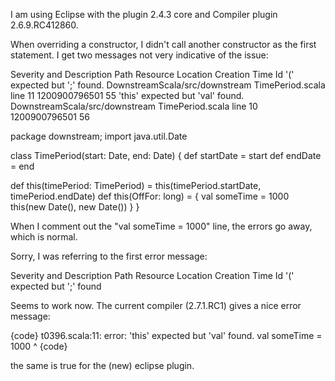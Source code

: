 I am using Eclipse with the plugin 2.4.3 core and Compiler plugin 2.6.9.RC412860.

When overriding a constructor, I didn't call another constructor as the first statement. I get two messages not very indicative of the issue:

Severity and Description	Path	Resource	Location	Creation Time	Id
'(' expected but ';' found.	DownstreamScala/src/downstream	TimePeriod.scala	line 11	1200900796501	55
'this' expected but 'val' found.	DownstreamScala/src/downstream	TimePeriod.scala	line 10	1200900796501	56

package downstream;
import java.util.Date

class TimePeriod(start: Date, end: Date) {
  def startDate = start
  def endDate = end
  
  def this(timePeriod: TimePeriod) = this(timePeriod.startDate, timePeriod.endDate)
  def this(OffFor: long) =
  {
        val someTime = 1000
        this(new Date(), new Date())
  }
}

When I comment out the "val someTime = 1000" line, the errors go away, which is normal.

Sorry, I was referring to the first error message:

Severity and Description Path Resource Location Creation Time Id '(' expected but ';' found

Seems to work now. The current compiler (2.7.1.RC1) gives a nice error message:

{code}
t0396.scala:11: error: 'this' expected but 'val' found.
      val someTime = 1000
      ^
{code}

the same is true for the (new) eclipse plugin.
